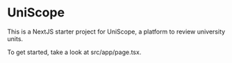 # UniScope

This is a NextJS starter project for UniScope, a platform to review university units.

To get started, take a look at src/app/page.tsx.

